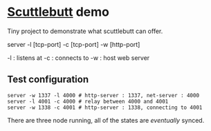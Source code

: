 [Scuttlebutt](https://github.com/dominictarr/scuttlebutt) demo
==

Tiny project to demonstrate what scuttlebutt can offer. 

server -l [tcp-port] -c [tcp-port] -w [http-port]

-l : listens at 
-c : connects to
-w : host web server 

Test configuration
--

```
server -w 1337 -l 4000 # http-server : 1337, net-server : 4000
server -l 4001 -c 4000 # relay between 4000 and 4001
server -w 1338 -c 4001 # http-server : 1338, connecting to 4001
```

There are three node running, all of the states are *eventually* synced.

